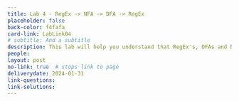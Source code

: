 ```yaml
---
title: Lab 4 - RegEx -> NFA -> DFA -> RegEx
placeholder: false
back-color: f4fafa
card-link: LabLink04
# subtitle: And a subtitle
description: This lab will help you understand that RegEx's, DFAs and NFAs all represent the same languages.
people:
layout: post
no-link: true  # stops link to page 
deliverydate: 2024-01-31
link-questions: 
link-solutions: 
---
```










